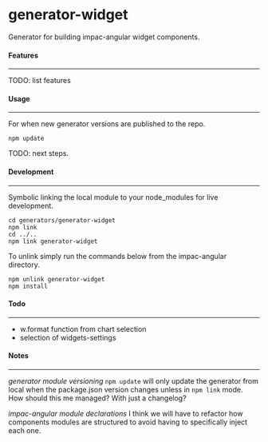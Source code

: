 # generator-widget

Generator for building impac-angular widget components.

#### Features
---

TODO: list features

#### Usage
---

For when new generator versions are published to the repo.
```
npm update
```

TODO: next steps.


#### Development
---

Symbolic linking the local module to your node_modules for live development. 
```
cd generators/generator-widget
npm link
cd ../..
npm link generator-widget
```

To unlink simply run the commands below from the impac-angular directory.
```
npm unlink generator-widget
npm install
```

#### Todo
---

- w.format function from chart selection
- selection of widgets-settings

#### Notes
---

*generator module versioning*
`npm update` will only update the generator from local when the package.json version changes unless in `npm link` mode. How should this me managed? With just a changelog?

*impac-angular module declarations*
I think we will have to refactor how components modules are structured to avoid having to specifically inject each one.

